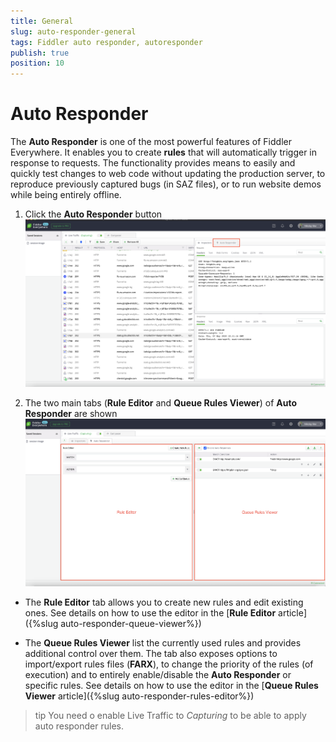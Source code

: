 ```yaml
---
title: General
slug: auto-responder-general
tags: Fiddler auto responder, autoresponder
publish: true
position: 10
---
```


# Auto Responder

The __Auto Responder__ is one of the most powerful features of Fiddler Everywhere. It enables you to create __rules__ that will automatically trigger in response to requests. The functionality provides means to easily and quickly test changes to web code without updating the production server, to reproduce previously captured bugs (in SAZ files), or to run website demos while being entirely offline.

1. Click the __Auto Responder__ button
![Auto Responder button](../../../images/livetraffic/autoresponder/autoresponder-main-before.png)

1. The two main tabs (__Rule Editor__ and __Queue Rules Viewer__) of __Auto Responder__ are shown
![Auto Responder button](../../../images/livetraffic/autoresponder/autoresponder-main-all.png)

- The __Rule Editor__ tab allows you to create new rules and edit existing ones. See details on how to use the editor in the [__Rule Editor__ article]({%slug auto-responder-queue-viewer%})

- The __Queue Rules Viewer__ list the currently used rules and provides additional control over them. The tab also exposes options to import/export rules files (__FARX__), to change the priority of the rules (of execution) and to entirely enable/disable the __Auto Responder__ or specific rules. See details on how to use the editor in the [__Queue Rules Viewer__ article]({%slug auto-responder-rules-editor%})

>tip You need o enable Live Traffic to _Capturing_ to be able to apply auto responder rules.

